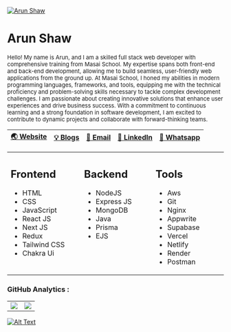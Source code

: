 
[![Arun Shaw](https://cdn.arunshaw.in/images/99ff831a75a2467b980cecfb2e523bc5.jpg)](https://www.arunshaw.in)

# Arun Shaw
<font size="2"> Hello! My name is Arun, and I am a skilled full stack web developer with comprehensive training from Masai School. My expertise spans both front-end and back-end development, allowing me to build seamless, user-friendly web applications from the ground up. At Masai School, I honed my abilities in modern programming languages, frameworks, and tools, equipping me with the technical proficiency and problem-solving skills necessary to tackle complex development challenges. I am passionate about creating innovative solutions that enhance user experiences and drive business success. With a commitment to continuous learning and a strong foundation in software development, I am excited to contribute to dynamic projects and collaborate with forward-thinking teams. </font>

 | [🌏 Website](https://www.arunshaw.in) | [💡 Blogs](https://blog.arunshaw.in) | [📨 Email](https://mail.google.com/mail/u/0/?fs=1&tf=cm&source=mailto&to=arunshaw433%40gmail.com) | [💼 LinkedIn](https://www.linkedin.com/in/arun-ez) | [💬 Whatsapp](https://wa.me/9748541891) |
  |-|-|-|-|-|


<table>

<tr>

<td valign="top" width="400px">

## Frontend

- HTML
- CSS
- JavaScript
- React JS
- Next JS
- Redux
- Tailwind CSS
- Chakra Ui

</td>

<td valign="top" width="400px">

## Backend

- NodeJS
- Express JS
- MongoDB
- Java
- Prisma
- EJS

</td>

<td valign="top" width="400px">

## Tools

- Aws
- Git
- Nginx
- Appwrite
- Supabase
- Vercel
- Netlify
- Render
- Postman

</td>

</tr>

</table>

### GitHub Analytics :

<table>
  <tr>
    <td>
      <img src="https://github-readme-streak-stats.herokuapp.com/?user=Arun-ez&theme=github_dark_dimmed&hide_border=false" />
    </td>
    <td>
      <img src="https://github-readme-stats.vercel.app/api?username=Arun-ez&theme=github_dark_dimmed&hide_border=false&include_all_commits=true&count_private=true" />
    </td>
  </tr>
</table>

[![Alt Text](https://cdn.arunshaw.in/images/7efe0cb53eea405f9ce3545623b373da.jpg)](https://blog.arunshaw.in)
